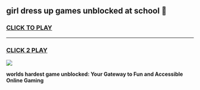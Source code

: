 
## girl dress up games unblocked at school 👋
<h3>
<a href="https://premium.freeplayer.one?title=girl_dress_up_games_unblocked_at_school&ref=13F">CLICK TO PLAY</a></h3>
<hr>

<h3>
<a href="https://premium.freeplayer.one?title=girl_dress_up_games_unblocked_at_school&ref=13F">CLICK 2 PLAY</a>
  
</h3>

<a href="https://premium.freeplayer.one?title=girl_dress_up_games_unblocked_at_school&ref=12F/"><img src="https://clearcache.store/games.png"></a>


**worlds hardest game unblocked: Your Gateway to Fun and Accessible Online Gaming**
